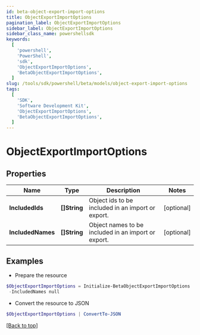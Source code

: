 ```yaml
---
id: beta-object-export-import-options
title: ObjectExportImportOptions
pagination_label: ObjectExportImportOptions
sidebar_label: ObjectExportImportOptions
sidebar_class_name: powershellsdk
keywords:
  [
    'powershell',
    'PowerShell',
    'sdk',
    'ObjectExportImportOptions',
    'BetaObjectExportImportOptions',
  ]
slug: /tools/sdk/powershell/beta/models/object-export-import-options
tags:
  [
    'SDK',
    'Software Development Kit',
    'ObjectExportImportOptions',
    'BetaObjectExportImportOptions',
  ]
---
```


# ObjectExportImportOptions

## Properties

| Name | Type | Description | Notes |
| --- | --- | --- | --- |
| **IncludedIds** | **[]String** | Object ids to be included in an import or export. | [optional] |
| **IncludedNames** | **[]String** | Object names to be included in an import or export. | [optional] |

## Examples

- Prepare the resource

```powershell
$ObjectExportImportOptions = Initialize-BetaObjectExportImportOptions  -IncludedIds null `
 -IncludedNames null
```

- Convert the resource to JSON

```powershell
$ObjectExportImportOptions | ConvertTo-JSON
```

[[Back to top]](#)

